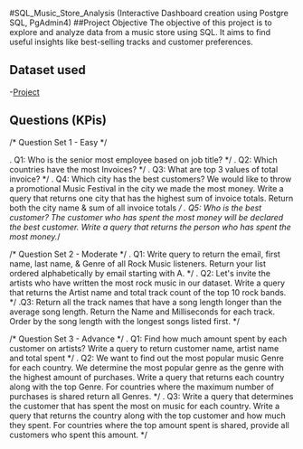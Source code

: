  #SQL_Music_Store_Analysis (Interactive Dashboard creation using  Postgre SQL, PgAdmin4)
##Project Objective
The objective of this project is to explore and analyze data from a music store using SQL. It aims to find useful insights like best-selling tracks and customer preferences.

## Dataset used
-<a href="https://github.com/Sakshi-sharma2003/SQL_Music_Store_Analysis/blob/main/Music_Store_project.sql">Project</a>

## Questions (KPis)
/*	Question Set 1 - Easy */

. Q1: Who is the senior most employee based on job title? */
. Q2: Which countries have the most Invoices? */
. Q3: What are top 3 values of total invoice? */
. Q4: Which city has the best customers? We would like to throw a promotional Music Festival in the city we made the most money. 
      Write a query that returns one city that has the highest sum of invoice totals. 
      Return both the city name & sum of all invoice totals */
. Q5: Who is the best customer? The customer who has spent the most money will be declared the best customer. 
      Write a query that returns the person who has spent the most money.*/


/* Question Set 2 - Moderate */
. Q1: Write query to return the email, first name, last name, & Genre of all Rock Music listeners. 
Return your list ordered alphabetically by email starting with A. */
. Q2: Let's invite the artists who have written the most rock music in our dataset. 
Write a query that returns the Artist name and total track count of the top 10 rock bands. */
.Q3: Return all the track names that have a song length longer than the average song length. 
Return the Name and Milliseconds for each track. Order by the song length with the longest songs listed first. */

/* Question Set 3 - Advance */
. Q1: Find how much amount spent by each customer on artists? Write a query to return customer name, artist name and total spent */
. Q2: We want to find out the most popular music Genre for each country. We determine the most popular genre as the genre 
      with the highest amount of purchases. Write a query that returns each country along with the top Genre. For countries where 
      the maximum number of purchases is shared return all Genres. */
. Q3: Write a query that determines the customer that has spent the most on music for each country. 
      Write a query that returns the country along with the top customer and how much they spent. 
      For countries where the top amount spent is shared, provide all customers who spent this amount. */


	


